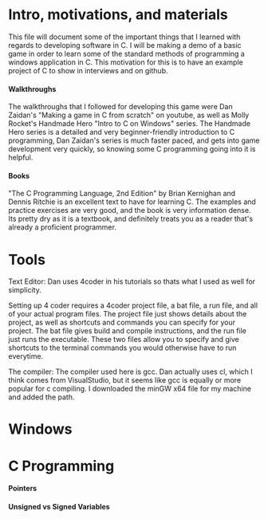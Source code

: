 # Intro, motivations, and materials

This file will document some of the important things that I learned with regards to developing software in C. I will be making a demo of a basic game in order to learn some of the standard methods of programming a windows application in C. This motivation for this is to have an example project of C to show in interviews and on github.

#### Walkthroughs 
The walkthroughs that I followed for developing this game were Dan Zaidan's "Making a game in C from scratch" on youtube, as well as Molly Rocket's Handmade Hero
"Intro to C on Windows" series. The Handmade Hero series is a detailed and very beginner-friendly introduction to C programming, Dan Zaidan's series is much faster paced, and gets into game development very quickly, so knowing some C programming going into it is helpful.
        
#### Books
"The C Programming Language, 2nd Edition" by Brian Kernighan and Dennis Ritchie is an excellent text to have for learning C. The examples and practice exercises are very good, and the book is very information dense. Its pretty dry as it is a textbook, and definitely treats you as a reader that's already a proficient programmer.
      

# Tools

Text Editor: Dan uses 4coder in his tutorials so thats what I used as well for simplicity.

Setting up 4 coder requires a 4coder project file, a bat file, a run file, and all of your actual program files. The project file just shows details about the project, as well as shortcuts and commands you can specify for your project. The bat file gives build and compile instructions, and the run file just runs the executable. These two files allow you to specify and give shortcuts to the terminal commands you would otherwise have to run everytime.

The compiler: The compiler used here is gcc. Dan actually uses cl, which I think comes from VisualStudio, but it seems like gcc is equally or more popular for c compiling. I downloaded the minGW x64 file for my machine and added the path.

# Windows 


# C Programming

#### Pointers

#### Unsigned vs Signed Variables

